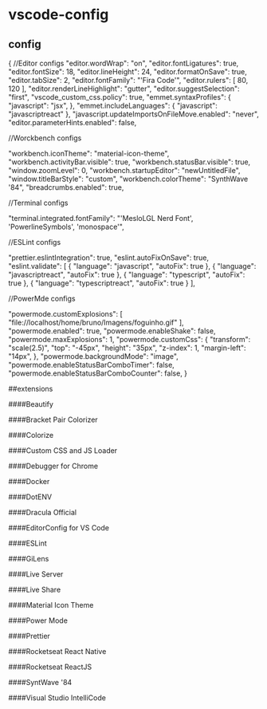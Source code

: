 # vscode-config

## config

{
//Editor configs
"editor.wordWrap": "on",
"editor.fontLigatures": true,
"editor.fontSize": 18,
"editor.lineHeight": 24,
"editor.formatOnSave": true,
"editor.tabSize": 2,
"editor.fontFamily": "'Fira Code'",
"editor.rulers": [
80,
120
],
"editor.renderLineHighlight": "gutter",
"editor.suggestSelection": "first",
"vscode_custom_css.policy": true,
"emmet.syntaxProfiles": {
"javascript": "jsx",
},
"emmet.includeLanguages": {
"javascript": "javascriptreact"
},
"javascript.updateImportsOnFileMove.enabled": "never",
"editor.parameterHints.enabled": false,

//Worckbench configs

"workbench.iconTheme": "material-icon-theme",
"workbench.activityBar.visible": true,
"workbench.statusBar.visible": true,
"window.zoomLevel": 0,
"workbench.startupEditor": "newUntitledFile",
"window.titleBarStyle": "custom",
"workbench.colorTheme": "SynthWave '84",
"breadcrumbs.enabled": true,

//Terminal configs

"terminal.integrated.fontFamily": "'MesloLGL Nerd Font', 'PowerlineSymbols', 'monospace'",

//ESLint configs

"prettier.eslintIntegration": true,
"eslint.autoFixOnSave": true,
"eslint.validate": [
{
"language": "javascript",
"autoFix": true
},
{
"language": "javascriptreact",
"autoFix": true
},
{
"language": "typescript",
"autoFix": true
},
{
"language": "typescriptreact",
"autoFix": true
}
],

//PowerMde configs

"powermode.customExplosions": [
"file://localhost/home/bruno/Imagens/foguinho.gif"
],
"powermode.enabled": true,
"powermode.enableShake": false,
"powermode.maxExplosions": 1,
"powermode.customCss": {
"transform": "scale(2.5)",
"top": "-45px",
"height": "35px",
"z-index": 1,
"margin-left": "14px",
},
"powermode.backgroundMode": "image",
"powermode.enableStatusBarComboTimer": false,
"powermode.enableStatusBarComboCounter": false,
}

##extensions

####Beautify

####Bracket Pair Colorizer

####Colorize

####Custom CSS and JS Loader

####Debugger for Chrome

####Docker

####DotENV

####Dracula Official

####EditorConfig for VS Code

####ESLint

####GiLens

####Live Server

####Live Share

####Material Icon Theme

####Power Mode

####Prettier

####Rocketseat React Native

####Rocketseat ReactJS

####SyntWave '84

####Visual Studio IntelliCode
